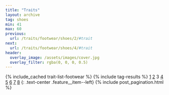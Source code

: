 ```yaml
---
title: "Traits"
layout: archive
tag: shoes
min: 41
max: 60
previous:
  url: /traits/footwear/shoes/2/#trait
next:
  url: /traits/footwear/shoes/4/#trait
header:
  overlay_image: /assets/images/cover.jpg
  overlay_filter: rgba(0, 0, 0, 0.5)
---
```

{% include_cached trait-list-footwear %}
{% include tag-results %}
[1](/traits/footwear/shoes/1/#trait) [2](/traits/footwear/shoes/2/#trait) 3 [4](/traits/footwear/shoes/4/#trait) [5](/traits/footwear/shoes/5/#trait) [6](/traits/footwear/shoes/6/#trait) [7](/traits/footwear/shoes/7/#trait) [8](/traits/footwear/shoes/8/#trait) 
{: .text-center .feature__item--left}
{% include post_pagination.html %}

